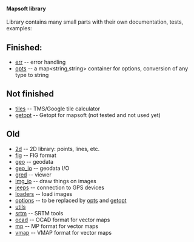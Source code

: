 #### Mapsoft library

Library contains many small parts with their own documentation, tests, examples:

## Finished:
* [err](err)  -- error handling
* [opts](opts) -- a map<string,string> container for options, conversion of any type to string

## Not finished
* [tiles](tiles)  -- TMS/Google tile calculator
* [getopt](getopt) -- Getopt for mapsoft (not tested and not used yet)

## Old

* [2d](2d)      -- 2D library: points, lines, etc.
* [fig](fig)     -- FIG format
* [geo](geo)     -- geodata
* [geo_io](geo_io)  -- geodata I/O
* [gred](gred)    -- viewer
* [img_io](img_io)  -- draw things on images
* [jeeps](jeeps)   -- connection to GPS devices
* [loaders](loaders) -- load images
* [options](options) -- to be replaced by [opts](opts) and [getopt](getopt)
* [utils](utils)
* [srtm](srtm) -- SRTM tools
* [ocad](ocad) -- OCAD format for vector maps
* [mp](mp)     -- MP format for vector maps
* [vmap](vmap) -- VMAP format for vector maps
